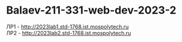 # Balaev-211-331-web-dev-2023-2
ЛР1 - http://2023lab1.std-1768.ist.mospolytech.ru  
ЛР2 - http://2023lab2.std-1768.ist.mospolytech.ru
